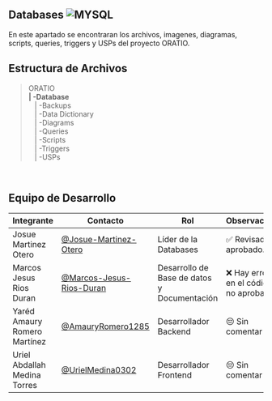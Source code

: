 ## Databases ![MYSQL](https://img.shields.io/badge/MySQL-00000F?style=for-the-badge&logo=mysql&logoColor=white)

  En este apartado se encontraran los archivos, imagenes, diagramas, scripts, queries, triggers y USPs del proyecto ORATIO.
  ## Estructura de Archivos
   >ORATIO<br>
   >**| -Database**<br>
   >&nbsp;&nbsp; | -Backups<br>
   >&nbsp;&nbsp; | -Data Dictionary<br>
   >&nbsp;&nbsp; | -Diagrams<br>
   >&nbsp;&nbsp; | -Queries<br>
   >&nbsp;&nbsp; | -Scripts<br>
   >&nbsp;&nbsp; | -Triggers<br>
   >&nbsp;&nbsp; | -USPs<br>
   <br>

   ## Equipo de Desarrollo

   |Integrante|Contacto|Rol|Observaciones|
   |----------|--------|---|-------------|
   |Josue Martinez Otero|[@Josue-Martinez-Otero](https://github.com/Josue-Martinez-Otero)|Líder de la Databases|✅ Revisado y aprobado.|
   |Marcos Jesus Rios Duran |[@Marcos-Jesus-Rios-Duran](https://github.com/Marcos-Jesus-Rios-Duran)|Desarrollo de Base de datos y Documentación|❌ Hay errores en el código, no aprobado.|
   |Yaréd Amaury Romero Martínez|[@AmauryRomero1285](https://github.com/AmauryRomero1285)|Desarrollador Backend|😔 Sin comentar|
   |Uriel Abdallah Medina Torres |[@UrielMedina0302](https://github.com/UrielMedina0302)|Desarrollador Frontend|😔 Sin comentar|